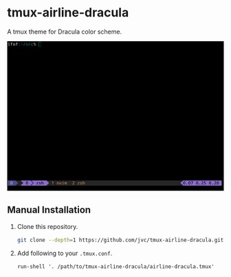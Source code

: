 # tmux-airline-dracula

A tmux theme for Dracula color scheme.

![Screenshot](https://raw.githubusercontent.com/jvc/tmux-airline-dracula/master/screenshot.png)

## Manual Installation

1. Clone this repository.

    ```sh
    git clone --depth=1 https://github.com/jvc/tmux-airline-dracula.git
    ```

1. Add following to your `.tmux.conf`.

    ```tmux
    run-shell '. /path/to/tmux-airline-dracula/airline-dracula.tmux'
    ```

